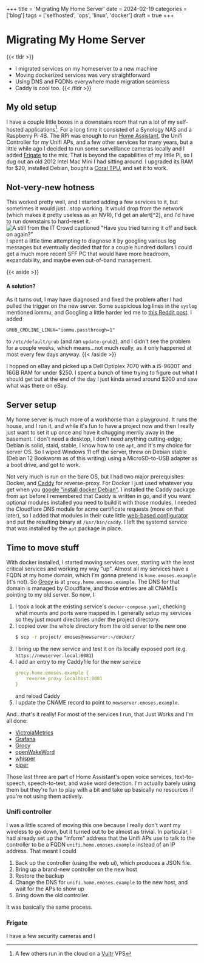 +++
title = 'Migrating My Home Server'
date = 2024-02-19
categories = ['blog']
tags = ['selfhosted', 'ops', 'linux', 'docker']
draft = true
+++

# Migrating My Home Server

{{< tldr >}}
* I migrated services on my homeserver to a new machine
* Moving dockerized services was very straightforward
* Using DNS and FQDNs everywhere made migration seamless
* Caddy is cool too.
{{< /tldr >}}

## My old setup

I have a couple little boxes in a downstairs room that run a lot of my self-hosted applications[^1].  For a long time it
consisted of a Synology NAS and a Raspberry Pi 4B.  The RPi was enough to run [Home
Assistant](https://home-assistant.io), the Unifi Controller for my Unifi APs, and a few other services for many years,
but a little while ago I decided to run some surveillance cameras locally and I added [Frigate](https://frigate.video)
to the mix. That is beyond the capabilities of my little Pi, so I dug out an old 2012 Intel Mac Mini I had sitting
around.  I upgraded its RAM for $20, installed Debian, bought a [Coral TPU](https://coral.ai/products/accelerator), and
set it to work.

[^1]: A few others run in the cloud on a [Vultr](https://www.vultr.com/) VPS

## Not-very-new hotness

This worked pretty well, and I started adding a few services to it, but sometimes it would just...stop working. It would
drop from the network (which makes it pretty useless as an NVR), I'd get an alert[^2], and I'd have to run downstairs to
hard-reset it.
![A still from the IT Crowd captioned "Have you tried turning it off and back on
again?"](/img/hello-it.jpeg)
I spent a little time attempting to diagnose it by googling various log messages but
eventually decided that for a couple hundred dollars I could get a much more recent SFF PC that would have more
headroom, expandability, and maybe even out-of-band management.

{{< aside >}}
#### A solution?

As it turns out, I may have diagnosed and fixed the problem after I had pulled the trigger on the new server.  Some
suspicious log lines in the `syslog` mentioned iommu, and Googling a little harder led me to [this Reddit
post](https://www.reddit.com/r/linux_on_mac/comments/w3hisc/network_dropout_fix_for_linux_on_mac_with_kernel/).  I added

```
GRUB_CMDLINE_LINUX="iommu.passthrough=1"
```

to `/etc/default/grub` (and ran `update-grub2`), and I didn't see the problem for a couple weeks, which means...not much
really, as it only happened at most every few days anyway.
{{< /aside >}}

I hopped on eBay and picked up a Dell Optiplex 7070 with a i5-9600T and 16GB RAM for under $250.  I spent a bunch of
time trying to figure out what I should get but at the end of the day I just kinda aimed around $200 and saw what was
there on eBay.


## Server setup

My home server is much more of a workhorse than a playground.  It runs the house, and I run it, and while it's fun to
have a project now and then I really just want to set it up once and have it chugging merrily away in the basement.  I
don't need a desktop, I don't need anything cutting-edge; Debian is solid, staid, stable, I know how to use `apt`, and
it's my choice for server OS.  So I wiped Windows 11 off the server, threw on Debian stable (Debian 12 Bookworm as of
this writing) using a MicroSD-to-USB adapter as a boot drive, and got to work.

Not very much is run on the bare OS, but I had two major prerequisites: Docker, and [Caddy](https://caddyserver.com/)
for reverse-proxy.  For Docker I just used whatever you get when you [google "install docker
Debian"](https://docs.docker.com/engine/install/debian/#install-using-the-repository).  I installed the Caddy package
from `apt` before I remembered that Caddy is written in go, and if you want optional modules installed you need to build
it with those modules.  I needed the Cloudflare DNS module for acme certificate requests (more on that later), so I
added that modules in their cute little [web-based configurator](https://caddyserver.com/download) and put the resulting
binary at `/usr/bin/caddy`.  I left the systemd service that was installed by the `apt` package in place.

## Time to move stuff

With docker installed, I started moving services over, starting with the least critical services and working my way
"up".  Almost all my services have a FQDN at my home domain, which I'm gonna pretend is `home.emoses.example` (it's
not).  So [Grocy](https://grocy.info/) is at `grocy.home.emoses.example`.  The DNS for that domain is managed by
Cloudflare, and those entries are all CNAMEs pointing to my old server.  So now, I:

1. I took a look at the existing service's `docker-compose.yaml`, checking what mounts and ports were mapped in.  I
   generally setup my services so they just mount directories under the project directory.
2. I copied over the whole directory from the old server to the new one
    ```bash
    $ scp -r project/ emoses@newserver:~/docker/
    ```
3. I bring up the new service and test it on its locally exposed port (e.g. `https://newserver.local:8081`)
4. I add an entry to my Caddyfile for the new service
    ```yaml
    grocy.home.emoses.example {
        reverse_proxy localhost:8081
    }
    ```
    and reload Caddy
5. I update the CNAME record to point to `newserver.emoses.example`.

And...that's it really!  For most of the services I run, that Just Works and I'm all done:

* [VictroiaMetrics](https://victoriametrics.com/)
* [Grafana](https://grafana.com/)
* [Grocy](https://grocy.info/)
* [openWakeWord](https://github.com/dscripka/openWakeWord)
* [whisper](https://github.com/rhasspy/wyoming-faster-whisper)
* [piper](https://github.com/rhasspy/piper)

Those last three are part of Home Assistant's open voice services, text-to-speech, speech-to-text, and wake word
detection.  I'm actually barely using them but they're fun to play with a bit and take up basically no resources if
you're not using them actively.

### Unifi controller

I was a little scared of moving this one because I really don't want my wireless to go down, but it turned out to be
almost as trivial.  In particular, I had already set up the "Inform" address that the Unifi APs use to talk to the
controller to be a FQDN `unifi.home.emoses.example` instead of an IP address.  That meant I could

1. Back up the controller (using the web ui), which produces a JSON file.
1. Bring up a brand-new controller on the new host
1. Restore the backup
1. Change the DNS for `unifi.home.emoses.example` to the new host, and wait for the APs to show up
1. Bring down the old controller.

It was basically the same process.

### Frigate

I have a few security cameras and I
